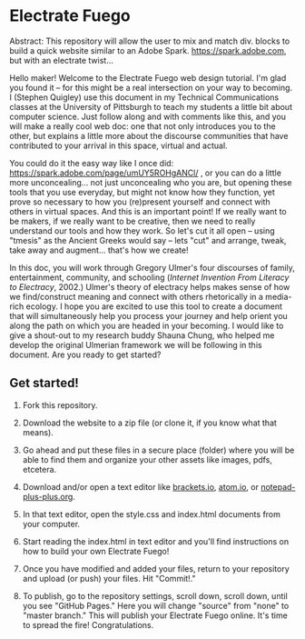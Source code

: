# Electrate Fuego
Abstract: This repository will allow the user to mix and match div. blocks to build a quick website similar to an Adobe Spark. https://spark.adobe.com, but with an electrate twist...

Hello maker! Welcome to the Electrate Fuego web design tutorial. I'm glad you found it – for this might be a real intersection on your way to becoming. I (Stephen Quigley) use this document in my Technical Communications classes at the University of Pittsburgh to teach my students a little bit about computer science. Just follow along and with comments like this, and you will make a really cool web doc: one that not only introduces you to the other, but explains a little more about the discourse communities that have contributed to your arrival in this space, virtual and actual. 

You could do it the easy way like I once did: https://spark.adobe.com/page/umUY5ROHgANCl/ , or you can do a little more unconcealing... not just unconcealing who you are, but opening these tools that you use everyday, but might not know how they function, yet prove so necessary to how you (re)present yourself and connect with others in virtual spaces. And this is an important point! If we really want to be makers, if we really want to be creative, then we need to really understand our tools and how they work. So let's cut it all open – using "tmesis" as the Ancient Greeks would say – lets "cut" and arrange, tweak, take away and augment... that's how we create! 

In this doc, you will work through Gregory Ulmer's four discourses of family, entertainment, community, and schooling (_Internet Invention From Literacy to Electracy_, 2002.) Ulmer's theory of electracy helps makes sense of how we find/construct meaning and connect with others rhetorically in a media-rich ecology. I hope you are excited to use this tool to create a document that will simultaneously help you process your journey and help orient you along the path on which you are headed in your becoming. I would like to give a shout-out to my research buddy Shauna Chung, who helped me develop the original Ulmerian framework we will be following in this document. Are you ready to get started?
    
## Get started!

1. Fork this repository.

2. Download the website to a zip file (or clone it, if you know what that means).

3. Go ahead and put these files in a secure place (folder) where you will be able to find them and organize your other assets like images, pdfs, etcetera. 

4. Download and/or open a text editor like [brackets.io](https://brackets.io), [atom.io](https://atom.io), or [notepad-plus-plus.org](notepad-plus-plus.org). 

5. In that text editor, open the style.css and index.html documents from your computer.  

6. Start reading the index.html in text editor and you'll find instructions on how to build your own Electrate Fuego!

7. Once you have modified and added your files, return to your repository and upload (or push) your files. Hit "Commit!." 

8. To publish, go to the repository settings, scroll down, scroll down, until you see "GitHub Pages." Here you will change "source" from "none" to "master branch." This will publish your Electrate Fuego online. It's time to spread the fire! Congratulations. 




